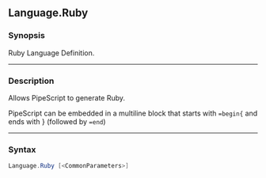 Language.Ruby
-------------

### Synopsis
Ruby Language Definition.

---

### Description

Allows PipeScript to generate Ruby.

PipeScript can be embedded in a multiline block that starts with ```=begin{``` and ends with } (followed by ```=end```)

---

### Syntax
```PowerShell
Language.Ruby [<CommonParameters>]
```
